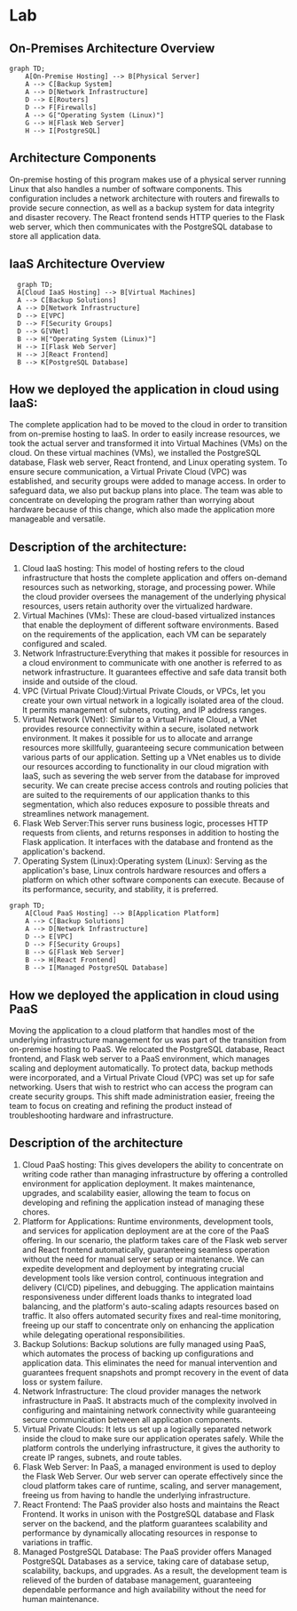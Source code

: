  # Lab
## On-Premises Architecture Overview

```mermaid
graph TD;
    A[On-Premise Hosting] --> B[Physical Server]
    A --> C[Backup System]
    A --> D[Network Infrastructure]
    D --> E[Routers]
    D --> F[Firewalls]
    A --> G["Operating System (Linux)"]
    G --> H[Flask Web Server]
    H --> I[PostgreSQL]
```

## Architecture Components
On-premise hosting of this program makes use of a physical server running Linux that also handles a number of software components. This configuration includes a network architecture with routers and firewalls to provide secure connection, as well as a backup system for data integrity and disaster recovery. The React frontend sends HTTP queries to the Flask web server, which then communicates with the PostgreSQL database to store all application data. 

 ## IaaS Architecture Overview

  ``` mermaid
    graph TD;
    A[Cloud IaaS Hosting] --> B[Virtual Machines]
    A --> C[Backup Solutions]
    A --> D[Network Infrastructure]
    D --> E[VPC]
    D --> F[Security Groups]
    D --> G[VNet]
    B --> H["Operating System (Linux)"]
    H --> I[Flask Web Server]
    H --> J[React Frontend]
    B --> K[PostgreSQL Database]
```
## How we deployed the application in cloud using IaaS:
The complete application had to be moved to the cloud in order to transition from on-premise hosting to IaaS. In order to easily increase resources, we took the actual server and transformed it into Virtual Machines (VMs) on the cloud. On these virtual machines (VMs), we installed the PostgreSQL database, Flask web server, React frontend, and Linux operating system. To ensure secure communication, a Virtual Private Cloud (VPC) was established, and security groups were added to manage access. In order to safeguard data, we also put backup plans into place. The team was able to concentrate on developing the program rather than worrying about hardware because of this change, which also made the application more manageable and versatile.

## Description of the architecture:
1. Cloud IaaS hosting: This model of hosting refers to the cloud infrastructure that hosts the complete application and offers on-demand resources such as networking, storage, and processing power. While the cloud provider oversees the management of the underlying physical resources, users retain authority over the virtualized hardware.
2. Virtual Machines (VMs): These are cloud-based virtualized instances that enable the deployment of different software environments. Based on the requirements of the application, each VM can be separately configured and scaled.
3. Network Infrastructure:Everything that makes it possible for resources in a cloud environment to communicate with one another is referred to as network infrastructure. It guarantees effective and safe data transit both inside and outside of the cloud.
4. VPC (Virtual Private Cloud):Virtual Private Clouds, or VPCs, let you create your own virtual network in a logically isolated area of the cloud. It permits management of subnets, routing, and IP address ranges.
5. Virtual Network (VNet): Similar to a Virtual Private Cloud, a VNet provides resource connectivity within a secure, isolated network environment. It makes it possible for us to allocate and arrange resources more skillfully, guaranteeing secure communication between various parts of our application. Setting up a VNet enables us to divide our resources according to functionality in our cloud migration with IaaS, such as severing the web server from the database for improved security. We can create precise access controls and routing policies that are suited to the requirements of our application thanks to this segmentation, which also reduces exposure to possible threats and streamlines network management.
6. Flask Web Server:This server runs business logic, processes HTTP requests from clients, and returns responses in addition to hosting the Flask application. It interfaces with the database and frontend as the application's backend.
7. Operating System (Linux):Operating system (Linux): Serving as the application's base, Linux controls hardware resources and offers a platform on which other software components can execute. Because of its performance, security, and stability, it is preferred.
```mermaid
graph TD;
    A[Cloud PaaS Hosting] --> B[Application Platform]
    A --> C[Backup Solutions]
    A --> D[Network Infrastructure]
    D --> E[VPC]
    D --> F[Security Groups]
    B --> G[Flask Web Server]
    B --> H[React Frontend]
    B --> I[Managed PostgreSQL Database]
```
## How we deployed the application in cloud using PaaS
Moving the application to a cloud platform that handles most of the underlying infrastructure management for us was part of the transition from on-premise hosting to PaaS. We relocated the PostgreSQL database, React frontend, and Flask web server to a PaaS environment, which manages scaling and deployment automatically. To protect data, backup methods were incorporated, and a Virtual Private Cloud (VPC) was set up for safe networking. Users that wish to restrict who can access the program can create security groups. This shift made administration easier, freeing the team to focus on creating and refining the product instead of troubleshooting hardware and infrastructure.
## Description of the architecture
1. Cloud PaaS hosting: This gives developers the ability to concentrate on writing code rather than managing infrastructure by offering a controlled environment for application deployment. It makes maintenance, upgrades, and scalability easier, allowing the team to focus on developing and refining the application instead of managing these chores.
2. Platform for Applications: Runtime environments, development tools, and services for application deployment are at the core of the PaaS offering. In our scenario, the platform takes care of the Flask web server and React frontend automatically, guaranteeing seamless operation without the need for manual server setup or maintenance. We can expedite development and deployment by integrating crucial development tools like version control, continuous integration and delivery (CI/CD) pipelines, and debugging. The application maintains responsiveness under different loads thanks to integrated load balancing, and the platform's auto-scaling adapts resources based on traffic. It also offers automated security fixes and real-time monitoring, freeing up our staff to concentrate only on enhancing the application while delegating operational responsibilities.
3. Backup Solutions: Backup solutions are fully managed using PaaS, which automates the process of backing up configurations and application data. This eliminates the need for manual intervention and guarantees frequent snapshots and prompt recovery in the event of data loss or system failure.
4. Network Infrastructure: The cloud provider manages the network infrastructure in PaaS. It abstracts much of the complexity involved in configuring and maintaining network connectivity while guaranteeing secure communication between all application components.
5. Virtual Private Clouds: It lets us set up a logically separated network inside the cloud to make sure our application operates safely. While the platform controls the underlying infrastructure, it gives the authority to create IP ranges, subnets, and route tables.
6. Flask Web Server: In PaaS, a managed environment is used to deploy the Flask Web Server. Our web server can operate effectively since the cloud platform takes care of runtime, scaling, and server management, freeing us from having to handle the underlying infrastructure.
7. React Frontend: The PaaS provider also hosts and maintains the React Frontend. It works in unison with the PostgreSQL database and Flask server on the backend, and the platform guarantees scalability and performance by dynamically allocating resources in response to variations in traffic.
8. Managed PostgreSQL Database: The PaaS provider offers Managed PostgreSQL Databases as a service, taking care of database setup, scalability, backups, and upgrades. As a result, the development team is relieved of the burden of database management, guaranteeing dependable performance and high availability without the need for human maintenance.
